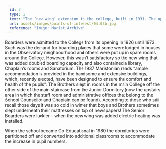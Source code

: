 ```yaml
---
  id: 3
  type: 1
  text: "The ‘new wing’ extension to the college, built in 1931. The upstairs of this wing contained a dormitory added to sleep an additional 50-60 boarders."
  url: assets/images/points-of-interest/04.03b.jpg
  reference: "Image: Marist Archive"
---
```

Boarders were admitted to the College from its opening in 1926 until 1973. Such was the demand for boarding places that some were lodged in houses in the Observatory neighbourhood and others were put up in spare rooms around the College.  However, this wasn’t satisfactory so the new wing that was added doubled boarding capacity and also contained a library, Chaplain’s rooms and Sanatorium. The 1937 Maristonian reads “ample accommodation is provided in the handsome and extensive buildings, which, recently erected, have been designed to ensure the comfort and health of the pupils”. The Brothers slept in rooms in the main College off the other side of the main staircase from the Junior Dormitory (now the upstairs area in which the staff room and administrative offices that belong to the School Counsellor and Chaplain can be found). According to those who still recall those days it was so cold in winter that boys and Brothers sometimes slept underneath their mattresses on top of newspapers! The Senior Boarders were luckier – when the new wing was added electric heating was installed. 

When the school became Co-Educational in 1980 the dormitories were partitioned off and converted into additional classrooms to accommodate the increase in pupil numbers.